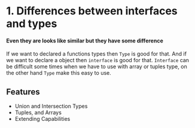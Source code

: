 
# 1. Differences between interfaces and types 

#### Even they are looks like similar but they have some difference

If we want to declared a functions types then ```Type``` is good for that. 
 And if we want to declare a object then ```interface``` is good for that. ```Interface``` can be difficult some times when we have to use with array or tuples type,
on the other hand ```Type``` make this easy to use.

## Features

- Union and Intersection Types
- Tuples, and Arrays
- Extending Capabilities

